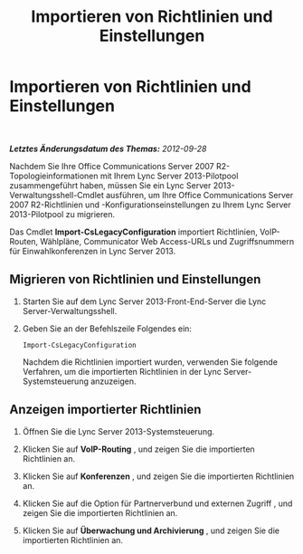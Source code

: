 ﻿---
title: Importieren von Richtlinien und Einstellungen
TOCTitle: Importieren von Richtlinien und Einstellungen
ms:assetid: b25decee-2ee5-4836-b370-454411d39252
ms:mtpsurl: https://technet.microsoft.com/de-de/library/JJ205178(v=OCS.15)
ms:contentKeyID: 49295129
ms.date: 05/19/2016
mtps_version: v=OCS.15
ms.translationtype: HT
---

# Importieren von Richtlinien und Einstellungen

 

_**Letztes Änderungsdatum des Themas:** 2012-09-28_

Nachdem Sie Ihre Office Communications Server 2007 R2-Topologieinformationen mit Ihrem Lync Server 2013-Pilotpool zusammengeführt haben, müssen Sie ein Lync Server 2013-Verwaltungsshell-Cmdlet ausführen, um Ihre Office Communications Server 2007 R2-Richtlinien und -Konfigurationseinstellungen zu Ihrem Lync Server 2013-Pilotpool zu migrieren.

Das Cmdlet **Import-CsLegacyConfiguration** importiert Richtlinien, VoIP-Routen, Wählpläne, Communicator Web Access-URLs und Zugriffsnummern für Einwahlkonferenzen in Lync Server 2013.

## Migrieren von Richtlinien und Einstellungen

1.  Starten Sie auf dem Lync Server 2013-Front-End-Server die Lync Server-Verwaltungsshell.

2.  Geben Sie an der Befehlszeile Folgendes ein:
    
        Import-CsLegacyConfiguration
    
    Nachdem die Richtlinien importiert wurden, verwenden Sie folgende Verfahren, um die importierten Richtlinien in der Lync Server-Systemsteuerung anzuzeigen.

## Anzeigen importierter Richtlinien

1.  Öffnen Sie die Lync Server 2013-Systemsteuerung.

2.  Klicken Sie auf **VoIP-Routing** , und zeigen Sie die importierten Richtlinien an.

3.  Klicken Sie auf **Konferenzen** , und zeigen Sie die importierten Richtlinien an.

4.  Klicken Sie auf die Option für Partnerverbund und externen Zugriff , und zeigen Sie die importierten Richtlinien an.

5.  Klicken Sie auf **Überwachung und Archivierung** , und zeigen Sie die importierten Richtlinien an.

